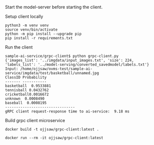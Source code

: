 Start the model-server before starting the client.

Setup client locally
```
python3 -m venv venv
source venv/bin/activate
python -m pip install --upgrade pip
pip install -r requirements.txt
```

Run the client
```
sample-ai-service/grpc-client$ python grpc-client.py
{'images_list': '../imgdata/input_images.txt', 'size': 224, 'labels_list': '../model-serving/converted_savedmodel/labels.txt'}
Input: /home/ojjsaw/ovms-test/sample-ai-service/imgdata/test/basketball/unnamed.jpg
ClassID Probability
------- -----------
basketball  0.9533881
tennisball 0.0432762
cricketball0.0016672
unknown  0.0008490
baseball  0.0008195
--------------------------------
gRPC client request-response time to ai-service:  9.18 ms
```

Build grpc client microservice
```
docker build -t ojjsaw/grpc-client:latest .
```

```
docker run --rm -it ojjsaw/grpc-client:latest
```